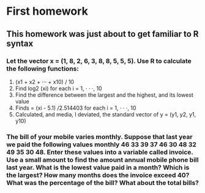 # First homework
## This homework was just about to get familiar to R syntax

### Let the vector x = (1, 8, 2, 6, 3, 8, 8, 5, 5, 5). Use R to calculate the following functions:

1. (x1 + x2 + ··· + x10) / 10
2. Find log2 (xi) for each i = 1, · · ·, 10
3. Find the difference between the largest and the highest, and its lowest value
4. Finds = (xi - 5.1) /2.514403 for each i = 1, · · ·, 10
5. Calculated, and media, I deviated, the standard vector of y = (y1, y2, y1, y10)


### The bill of your mobile varies monthly. Suppose that last year we paid the following values monthly 46 33 39 37 46 30 48 32 49 35 30 48. Enter these values ​​into a variable called invoice. Use a small amount to find the amount annual mobile phone bill last year. What is the lowest value paid in a month? Which is the largest? How many months does the invoice exceed 40? What was the percentage of the bill? What about the total bills?